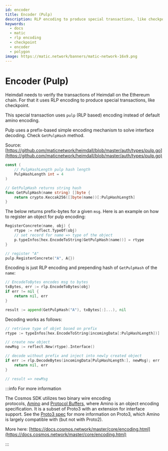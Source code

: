 ```yaml
---
id: encoder
title: Encoder (Pulp)
description: RLP encoding to produce special transactions, like checkpoint
keywords:
  - docs
  - matic
  - rlp encoding
  - checkpoint
  - encoder
  - polygon
image: https://matic.network/banners/matic-network-16x9.png 
---
```


# **Encoder (Pulp)**

Heimdall needs to verify the transactions of Heimdall on the Ethereum chain. For that it uses RLP encoding to produce special transactions, like checkpoint.

This special transaction uses `pulp` (RLP based) encoding instead of default amino encoding.

Pulp uses a prefix-based simple encoding mechanism to solve interface decoding. Check `GetPulpHash` method.

Source: [https://github.com/maticnetwork/heimdall/blob/master/auth/types/pulp.go](https://github.com/maticnetwork/heimdall/blob/master/auth/types/pulp.go)

```go
const (
	// PulpHashLength pulp hash length
	PulpHashLength int = 4
)

// GetPulpHash returns string hash
func GetPulpHash(name string) []byte {
	return crypto.Keccak256([]byte(name))[:PulpHashLength]
}
```

The below returns prefix-bytes for a given `msg`.  Here is an example on how to register an object for pulp encoding:

```go
RegisterConcrete(name, obj) {
	rtype := reflect.TypeOf(obj)
	// set record for name => type of the object
	p.typeInfos[hex.EncodeToString(GetPulpHash(name))] = rtype
}

// register "A"
pulp.RegisterConcrete("A", A{})
```

Encoding is just RLP encoding and prepending hash of `GetPulpHash` of the `name`:

```go
// EncodeToBytes encodes msg to bytes
txBytes, err := rlp.EncodeToBytes(obj)
if err != nil {
	return nil, err
}

result := append(GetPulpHash("A"), txBytes[:]...), nil
```

Decoding works as follows:

```go
// retrieve type of objet based on prefix 
rtype := typeInfos[hex.EncodeToString(incomingData[:PulpHashLength])]

// create new object
newMsg := reflect.New(rtype).Interface()

// decode without prefix and inject into newly created object
if err := rlp.DecodeBytes(incomingData[PulpHashLength:], newMsg); err != nil {
	return nil, err
}

// result => newMsg
```

:::info For more information

The Cosmos SDK utilizes two binary wire encoding protocols, [Amino](https://github.com/tendermint/go-amino/) and [Protocol Buffers](https://developers.google.com/protocol-buffers), where Amino is an object encoding specification. It is a subset of Proto3 with an extension for interface support. See the [Proto3 spec](https://developers.google.com/protocol-buffers/docs/proto3) for more information on Proto3, which Amino is largely compatible with (but not with Proto2).

More here: [https://docs.cosmos.network/master/core/encoding.html](https://docs.cosmos.network/master/core/encoding.html)

:::
